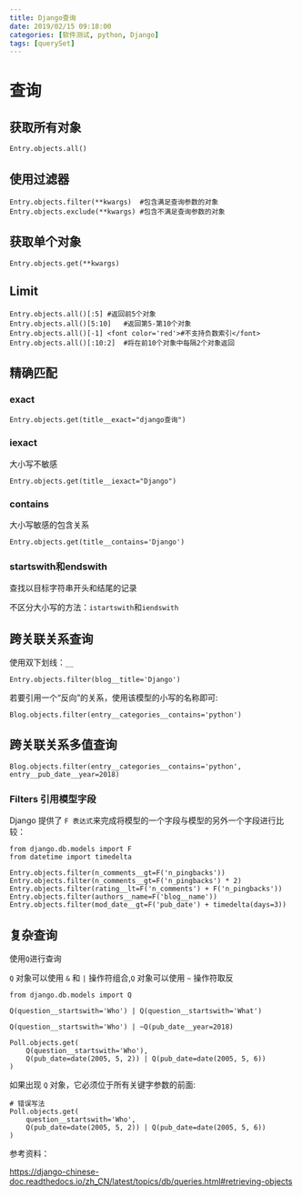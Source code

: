```yaml
---
title: Django查询
date: 2019/02/15 09:18:00
categories: [软件测试, python, Django]
tags: [querySet]
---
```


# 查询

## 获取所有对象

```Django
Entry.objects.all()
```

## 使用过滤器

```django
Entry.objects.filter(**kwargs)	#包含满足查询参数的对象
Entry.objects.exclude(**kwargs)	#包含不满足查询参数的对象
```

## 获取单个对象

```django
Entry.objects.get(**kwargs)
```

## Limit

```
Entry.objects.all()[:5]	#返回前5个对象
Entry.objects.all()[5:10]	#返回第5-第10个对象
Entry.objects.all()[-1]	<font color='red'>#不支持负数索引</font>
Entry.objects.all()[:10:2]	#将在前10个对象中每隔2个对象返回
```

## 精确匹配

### exact

```
Entry.objects.get(title__exact="django查询")
```

### iexact

大小写不敏感

```
Entry.objects.get(title__iexact="Django")
```

### contains

大小写敏感的包含关系

```
Entry.objects.get(title__contains='Django')
```

### startswith和endswith

查找以目标字符串开头和结尾的记录

不区分大小写的方法：`istartswith`和`iendswith`

## 跨关联关系查询

使用双下划线：`__`

```
Entry.objects.filter(blog__title='Django')
```

若要引用一个“反向”的关系，使用该模型的小写的名称即可:

```
Blog.objects.filter(entry__categories__contains='python')
```

## 跨关联关系多值查询

```
Blog.objects.filter(entry__categories__contains='python', entry__pub_date__year=2018)
```

### Filters 引用模型字段

Django 提供了 `F 表达式`来完成将模型的一个字段与模型的另外一个字段进行比较：

```
from django.db.models import F
from datetime import timedelta

Entry.objects.filter(n_comments__gt=F('n_pingbacks'))
Entry.objects.filter(n_comments__gt=F('n_pingbacks') * 2)
Entry.objects.filter(rating__lt=F('n_comments') + F('n_pingbacks'))
Entry.objects.filter(authors__name=F('blog__name'))
Entry.objects.filter(mod_date__gt=F('pub_date') + timedelta(days=3))
```

## 复杂查询

使用`Q`进行查询

`Q` 对象可以使用 `&` 和 `|` 操作符组合,`Q` 对象可以使用 `~` 操作符取反

```
from django.db.models import Q

Q(question__startswith='Who') | Q(question__startswith='What')

Q(question__startswith='Who') | ~Q(pub_date__year=2018)

Poll.objects.get(
    Q(question__startswith='Who'),
    Q(pub_date=date(2005, 5, 2)) | Q(pub_date=date(2005, 5, 6))
)
```

如果出现 `Q` 对象，它必须位于所有关键字参数的前面:

```
# 错误写法
Poll.objects.get(
    question__startswith='Who',
    Q(pub_date=date(2005, 5, 2)) | Q(pub_date=date(2005, 5, 6))
)
```





参考资料：

https://django-chinese-doc.readthedocs.io/zh_CN/latest/topics/db/queries.html#retrieving-objects

